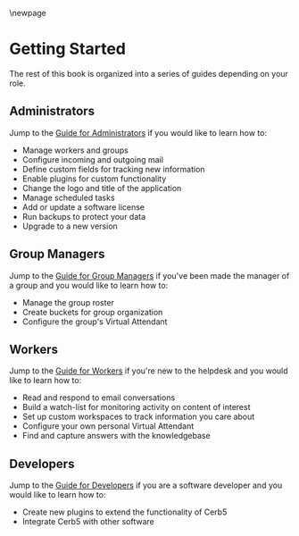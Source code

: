 \newpage

# Getting Started #

The rest of this book is organized into a series of guides depending on your role.

## Administrators ##

Jump to the [Guide for Administrators](#guide-for-administrators) if you would like to learn how to:

* Manage workers and groups
* Configure incoming and outgoing mail
* Define custom fields for tracking new information
* Enable plugins for custom functionality
* Change the logo and title of the application
* Manage scheduled tasks
* Add or update a software license
* Run backups to protect your data
* Upgrade to a new version

## Group Managers ##

Jump to the [Guide for Group Managers](#guide-for-group-managers) if you've been made the manager of a group and you would like to learn how to:

* Manage the group roster
* Create buckets for group organization
* Configure the group's Virtual Attendant

## Workers ##

Jump to the [Guide for Workers](#guide-for-workers) if you're new to the helpdesk and you would like to learn how to:

* Read and respond to email conversations
* Build a watch-list for monitoring activity on content of interest
* Set up custom workspaces to track information you care about
* Configure your own personal Virtual Attendant
* Find and capture answers with the knowledgebase

## Developers ##

Jump to the [Guide for Developers](#guide-for-developers) if you are a software developer and you would like to learn how to:

* Create new plugins to extend the functionality of Cerb5
* Integrate Cerb5 with other software

